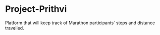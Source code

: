 # Project-Prithvi
Platform that will keep track of Marathon participants' steps and distance travelled.
